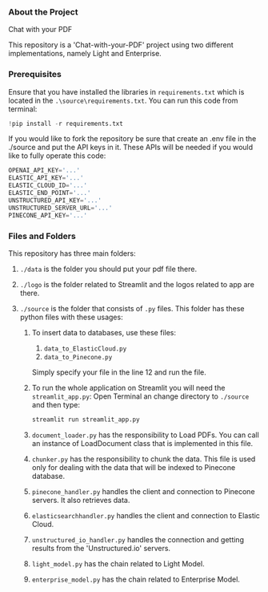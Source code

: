 ### About the Project
Chat with your PDF

This repository is a 'Chat-with-your-PDF' project using two different implementations, namely Light and Enterprise.


### Prerequisites
Ensure that you have installed the libraries in `requirements.txt` which is located in the `.\source\requirements.txt`.
You can run this code from terminal:
```py
!pip install -r requirements.txt
```

If you would like to fork the repository be sure that create an .env file in the ./source and put the API keys in it.
These APIs will be needed if you would like to fully operate this code:
```py
OPENAI_API_KEY='...'
ELASTIC_API_KEY='...'
ELASTIC_CLOUD_ID='...'
ELASTIC_END_POINT='...'
UNSTRUCTURED_API_KEY='...'
UNSTRUCTURED_SERVER_URL='...'
PINECONE_API_KEY='...'
```

### Files and Folders

This repository has three main folders:
1. ```./data``` is the folder you should put your pdf file there.

2. ```./logo``` is the folder related to Streamlit and the logos related to app are there.

3. ```./source``` is the folder that consists of ```.py``` files.
This folder has these python files with these usages:
   1. To insert data to databases, use these files:
      
      1. ```data_to_ElasticCloud.py```
      2. ```data_to_Pinecone.py```
      
      Simply specify your file in the line 12 and run the file.
   2. To run the whole application on Streamlit you will need the ```streamlit_app.py```:
         Open Terminal an change directory to ```./source``` and then type:
         ```.py
      streamlit run streamlit_app.py
      ```      
   3. ```document_loader.py``` has the responsibility to Load PDFs. You can call an instance of LoadDocument class that is implemented in this file.
   4. ```chunker.py``` has the responsibility to chunk the data. This file is used only for dealing with the data that will be indexed to Pinecone database.
   5. ```pinecone_handler.py``` handles the client and connection to Pinecone servers. It also retrieves data.
   6. ```elasticsearchhandler.py``` handles the client and connection to Elastic Cloud.
   7. ```unstructured_io_handler.py``` handles the connection and getting results from the 'Unstructured.io' servers.
   8. ```light_model.py``` has the chain related to Light Model.
   9. ```enterprise_model.py``` has the chain related to Enterprise Model.

